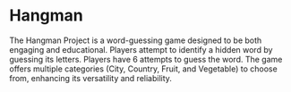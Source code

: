 # Hangman
The Hangman Project is a word-guessing game designed to be both engaging and educational. Players attempt to identify a hidden word by guessing its letters. Players have 6 attempts to guess the word. The game offers multiple categories (City, Country, Fruit, and Vegetable) to choose from, enhancing its versatility and reliability.
